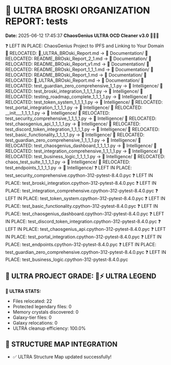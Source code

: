 # 🌌 ULTRA BROSKI ORGANIZATION REPORT: tests
**Date:** 2025-06-12 17:45:37
**ChaosGenius ULTRA OCD Cleaner v3.0** 🧠💜🌌

❓ LEFT IN PLACE:  ChaosGenius Project to IPFS and Linking to Your Domain
📁 RELOCATED: 🌌_ULTRA_BROski_Report.md → 📝 Documentation/
📁 RELOCATED: README_BROski_Report_2_1.md → 📝 Documentation/
📁 RELOCATED: README_BROski_Report_v1.md → 📝 Documentation/
📁 RELOCATED: README_BROski_Report_1_1_1.md → 📝 Documentation/
📁 RELOCATED: README_BROski_Report_1.md → 📝 Documentation/
📁 RELOCATED: 🌌_ULTRA_BROski_Report.md → 📝 Documentation/
📁 RELOCATED: test_guardian_zero_comprehensive_1_1.py → 🧠 Intelligence/
📁 RELOCATED: test_broski_integration_1_1_1_1.py → 🧠 Intelligence/
📁 RELOCATED: testing_roadmap_complete_1_1_1_1.py → 🧠 Intelligence/
📁 RELOCATED: test_token_system_1_1_1_1.py → 🧠 Intelligence/
📁 RELOCATED: test_portal_integration_1_1_1_1.py → 🧠 Intelligence/
📁 RELOCATED: __init___1_1_1_1.py → 🧠 Intelligence/
📁 RELOCATED: test_security_comprehensive_1_1_1_1.py → 🧠 Intelligence/
📁 RELOCATED: test_chaosgenius_api_1_1_1_1.py → 🧠 Intelligence/
📁 RELOCATED: test_discord_token_integration_1_1_1_1.py → 🧠 Intelligence/
📁 RELOCATED: test_basic_functionality_1_1_1_1.py → 🧠 Intelligence/
📁 RELOCATED: test_guardian_zero_comprehensive_1_1_1_1.py → 🧠 Intelligence/
📁 RELOCATED: test_chaosgenius_dashboard_1_1_1_1.py → 🧠 Intelligence/
📁 RELOCATED: test_integration_comprehensive_1_1_1_1.py → 🧠 Intelligence/
📁 RELOCATED: test_business_logic_1_1_1_1.py → 🧠 Intelligence/
📁 RELOCATED: chaos_test_suite_1_1_1_1.py → 🧠 Intelligence/
📁 RELOCATED: test_endpoints_1_1_1_1.py → 🧠 Intelligence/
❓ LEFT IN PLACE: test_security_comprehensive.cpython-312-pytest-8.4.0.pyc
❓ LEFT IN PLACE: test_broski_integration.cpython-312-pytest-8.4.0.pyc
❓ LEFT IN PLACE: test_integration_comprehensive.cpython-312-pytest-8.4.0.pyc
❓ LEFT IN PLACE: test_token_system.cpython-312-pytest-8.4.0.pyc
❓ LEFT IN PLACE: test_basic_functionality.cpython-312-pytest-8.4.0.pyc
❓ LEFT IN PLACE: test_chaosgenius_dashboard.cpython-312-pytest-8.4.0.pyc
❓ LEFT IN PLACE: test_discord_token_integration.cpython-312-pytest-8.4.0.pyc
❓ LEFT IN PLACE: test_chaosgenius_api.cpython-312-pytest-8.4.0.pyc
❓ LEFT IN PLACE: test_portal_integration.cpython-312-pytest-8.4.0.pyc
❓ LEFT IN PLACE: test_endpoints.cpython-312-pytest-8.4.0.pyc
❓ LEFT IN PLACE: test_guardian_zero_comprehensive.cpython-312-pytest-8.4.0.pyc
❓ LEFT IN PLACE: test_business_logic.cpython-312-pytest-8.4.0.pyc

## 🌌 ULTRA PROJECT GRADE: 💯⚡ ULTRA LEGEND
**🧠 ULTRA STATS:**
- Files relocated: 22
- Protected legendary files: 0
- Memory crystals discovered: 0
- Galaxy-tier files: 0
- Galaxy relocations: 0
- ULTRA cleanup efficiency: 100.0%

## 🔄 STRUCTURE MAP INTEGRATION
- ✅ ULTRA Structure Map updated successfully!